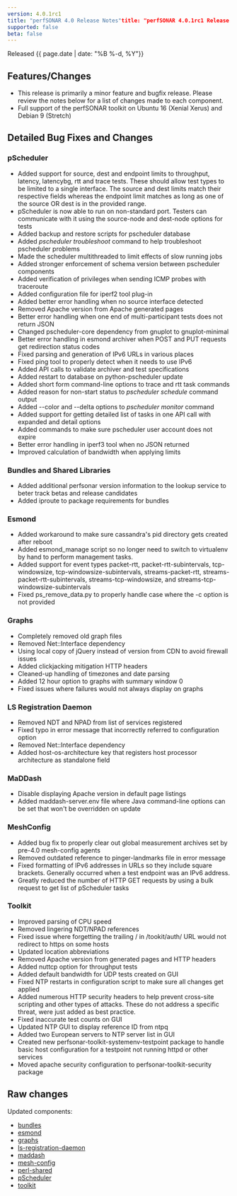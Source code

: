 ```yaml
---
version: 4.0.1rc1
title: "perfSONAR 4.0 Release Notes"title: "perfSONAR 4.0.1rc1 Release Notes"
supported: false
beta: false
---
```


Released {{ page.date | date: "%B %-d, %Y"}}


Features/Changes
----------------

-   This release is primarily a minor feature and bugfix release. Please
    review the notes below for a list of changes made to each component.
-   Full support of the perfSONAR toolkit on Ubuntu 16 (Xenial Xerus)
    and Debian 9 (Stretch)

Detailed Bug Fixes and Changes
------------------------------

### pScheduler

-   Added support for source, dest and endpoint limits to throughput,
    latency, latencybg, rtt and trace tests. These should allow test
    types to be limited to a single interface. The source and dest
    limits match their respective fields whereas the endpoint limit
    matches as long as one of the source OR dest is in the provided
    range.
-   pScheduler is now able to run on non-standard port. Testers can
    communicate with it using the source-node and dest-node options for
    tests
-   Added backup and restore scripts for pscheduler database
-   Added *pscheduler troubleshoot* command to help troubleshoot
    pscheduler problems
-   Made the scheduler multithreaded to limit effects of slow running
    jobs
-   Added stronger enforcement of schema version between pscheduler
    components
-   Added verification of privileges when sending ICMP probes with
    traceroute
-   Added configuration file for iperf2 tool plug-in
-   Added better error handling when no source interface detected
-   Removed Apache version from Apache generated pages
-   Better error handling when one end of multi-participant tests does
    not return JSON
-   Changed pscheduler-core dependency from gnuplot to gnuplot-minimal
-   Better error handling in esmond archiver when POST and PUT requests
    get redirection status codes
-   Fixed parsing and generation of IPv6 URLs in various places
-   Fixed ping tool to properly detect when it needs to use IPv6
-   Added API calls to validate archiver and test specifications
-   Added restart to database on python-pscheduler update
-   Added short form command-line options to trace and rtt task commands
-   Added reason for non-start status to *pscheduler schedule* command
    output
-   Added --color and --delta options to *pscheduler monitor* command
-   Added support for getting detailed list of tasks in one API call
    with expanded and detail options
-   Added commands to make sure pscheduler user account does not expire
-   Better error handling in iperf3 tool when no JSON returned
-   Improved calculation of bandwidth when applying limits

### Bundles and Shared Libraries

-   Added additional perfsonar version information to the lookup service
    to beter track betas and release candidates
-   Added iproute to package requirements for bundles

### Esmond

-   Added workaround to make sure cassandra's pid directory gets created
    after reboot
-   Added esmond\_manage script so no longer need to switch to
    virtualenv by hand to perform management tasks.
-   Added support for event types packet-rtt, packet-rtt-subintervals,
    tcp-windowsize, tcp-windowsize-subintervals, streams-packet-rtt,
    streams-packet-rtt-subintervals, streams-tcp-windowsize, and
    streams-tcp-windowsize-subintervals
-   Fixed ps\_remove\_data.py to properly handle case where the -c
    option is not provided

### Graphs

-   Completely removed old graph files
-   Removed Net::Interface dependency
-   Using local copy of jQuery instead of version from CDN to avoid
    firewall issues
-   Added clickjacking mitigation HTTP headers
-   Cleaned-up handling of timezones and date parsing
-   Added 12 hour option to graphs with summary window 0
-   Fixed issues where failures would not always display on graphs

### LS Registration Daemon

-   Removed NDT and NPAD from list of services registered
-   Fixed typo in error message that incorrectly referred to
    configuration option
-   Removed Net::Interface dependency
-   Added host-os-architecture key that registers host processor
    architecture as standalone field

### MaDDash

-   Disable displaying Apache version in default page listings
-   Added maddash-server.env file where Java command-line options can be
    set that won't be overridden on update

### MeshConfig

-   Added bug fix to properly clear out global measurement archives set
    by pre-4.0 mesh-config agents
-   Removed outdated reference to pinger-landmarks file in error message
-   Fixed formatting of IPv6 addresses in URLs so they include square
    brackets. Generally occurred when a test endpoint was an IPv6
    address.
-   Greatly reduced the number of HTTP GET requests by using a bulk
    request to get list of pScheduler tasks

### Toolkit

-   Improved parsing of CPU speed
-   Removed lingering NDT/NPAD references
-   Fixed issue where forgetting the trailing / in /tookit/auth/ URL
    would not redirect to https on some hosts
-   Updated location abbreviations
-   Removed Apache version from generated pages and HTTP headers
-   Added nuttcp option for throughput tests
-   Added default bandwidth for UDP tests created on GUI
-   Fixed NTP restarts in configuration script to make sure all changes
    get applied
-   Added numerous HTTP security headers to help prevent cross-site
    scripting and other types of attacks. These do not address a
    specific threat, were just added as best practice.
-   Fixed inaccurate test counts on GUI
-   Updated NTP GUI to display reference ID from ntpq
-   Added two European servers to NTP server list in GUI
-   Created new perfsonar-toolkit-systemenv-testpoint package to handle
    basic host configuration for a testpoint not running httpd or other
    services
-   Moved apache security configuration to perfsonar-toolkit-security
    package

Raw changes
-----------

Updated components:

-   [bundles](https://github.com/perfsonar/bundles/compare/4.0...4.0.1-1.rc1)
-   [esmond](https://github.com/esnet/esmond/compare/2.1-2...2.1.1-1.rc1)
-   [graphs](https://github.com/perfsonar/graphs/compare/4.0.0.2...4.0.1-1.rc1)
-   [ls-registration-daemon](https://github.com/perfsonar/ls-registration-daemon/compare/4.0...4.0.1-1.rc1)
-   [maddash](https://github.com/esnet/maddash/compare/2.0.1...2.0.2-1.rc1)
-   [mesh-config](https://github.com/perfsonar/mesh-config/compare/4.0.0.2...4.0.1-1.rc1)
-   [perl-shared](https://github.com/perfsonar/perl-shared/compare/4.0.0.1...4.0.1-1.rc1)
-   [pScheduler](https://github.com/perfsonar/pscheduler/compare/1.0.0.5...1.0.1-1.rc1)
-   [toolkit](https://github.com/perfsonar/toolkit/compare/4.0.0.2...4.0.1-1.rc1)
